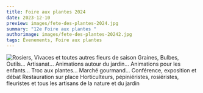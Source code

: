 ```yaml
---
title: Foire aux plantes 2024
date: 2023-12-10
preview: images/fete-des-plantes-2024.jpg
summary: "12e Foire aux plantes "
authorimage: images/fete-des-plantes-20242.jpg
tags: Évenements, Foire aux plantes
---
```



![Rosiers, Vivaces et toutes autres fleurs de saison Graines, Bulbes, Outils… Artisanat… Animations autour du jardin… Animations pour les enfants... Troc aux plantes... Marché gourmand… Conférence, exposition et débat Restauration sur place Horticulteurs, pépiniéristes, rosiéristes, fleuristes et tous les artisans de la nature et du jardin](images/fete-des-plantes-20242.jpg)
